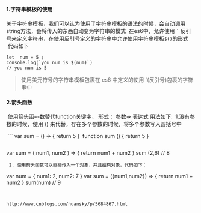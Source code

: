 #### 1.字符串模板的使用
  关于字符串模板，我们可以认为使用了字符串模板的语法的时候，会自动调用string方法，会将传入的东西自动变为字符串的模式
  在es6中，允许使用 `` ` `` 反引号来定义字符串，在使用反引号定义的字符串中允许使用字符串模板``$()``的形式 
  代码如下
```
let  num = 5 ;
console.log(`you num is $(num)`)
// you num is 5
```
>使用美元符号的字符串模板包裹在 es6 中定义的使用 `(反引号)包裹的字符串中
>
#### 2.箭头函数
  使用箭头函``=>``数替代function关键字， 形式： 参数=> 表达式  用法如下:
  1.没有参数的时候，使用 () 来代替，存在多个参数的时候，将多个参数写入圆括号中
  
  ```
  var sum = () => {
      return 5
  }
  function sum () {
    return 5
  } 
  ```
  
  ```
  var sum = ( num1, num2 ) => {
      return  num1 + num2
  }
  sum (2,6) // 8
  ```
  2. 使用箭头函数可以直接传入一个对象，并且结构对象，代码如下：
  
  ```
  var num = {
    num1: 2,
    num2: 7
  }
  var sum = ({num1,num2}) => {
      return num1 + num2
  }
  sum(num) // 9
  ```
  
  
  http://www.cnblogs.com/huansky/p/5684867.html
